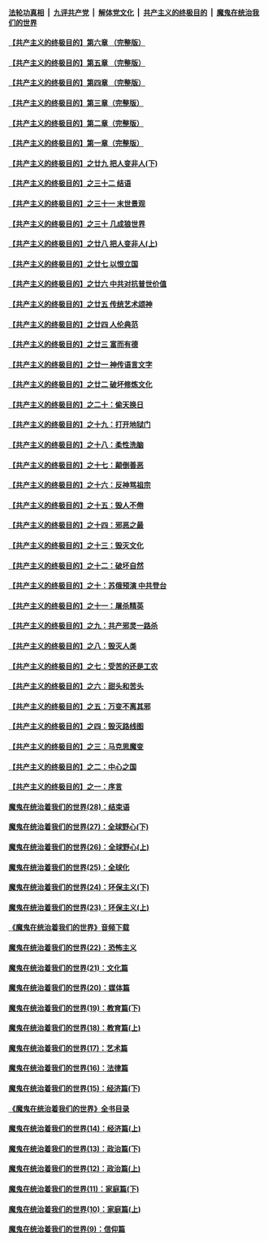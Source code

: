 

####  [法轮功真相](../../../../basic/blob/master/README.md?t=05150431) &nbsp;|&nbsp; [九评共产党](../../../../9ping.md/blob/master/README.md?t=05150431) &nbsp;|&nbsp; [解体党文化](../../../../jtdwh.md/blob/master/README.md?t=05150431)  &nbsp;|&nbsp; [共产主义的终极目的](../../../../gczydzjmd.md/blob/master/README.md?t=05150431) &nbsp;|&nbsp; [魔鬼在统治我们的世界](../../../../mgztzwmdsj.md/blob/master/README.md?t=05150431) 

#### [【共产主义的终极目的】第六章 （完整版）](../pages/nsc422/n11428913.md?t=05150431) 

#### [【共产主义的终极目的】第五章 （完整版）](../pages/nsc422/n11428912.md?t=05150431) 

#### [【共产主义的终极目的】第四章 （完整版）](../pages/nsc422/n11428907.md?t=05150431) 

#### [【共产主义的终极目的】第三章（完整版）](../pages/nsc422/n11428848.md?t=05150431) 

#### [【共产主义的终极目的】第二章（完整版）](../pages/nsc422/n11428831.md?t=05150431) 

#### [【共产主义的终极目的】第一章（完整版）](../pages/nsc422/n11417651.md?t=05150431) 

#### [【共产主义的终极目的】之廿九 把人变非人(下)](../pages/nsc422/n11344140.md?t=05150431) 

#### [【共产主义的终极目的】之三十二 结语](../pages/nsc422/n11360535.md?t=05150431) 

#### [【共产主义的终极目的】之三十一 末世景观](../pages/nsc422/n11351129.md?t=05150431) 

#### [【共产主义的终极目的】之三十 几成狼世界](../pages/nsc422/n11348280.md?t=05150431) 

#### [【共产主义的终极目的】之廿八 把人变非人(上)](../pages/nsc422/n11340492.md?t=05150431) 

#### [【共产主义的终极目的】之廿七 以恨立国](../pages/nsc422/n11336944.md?t=05150431) 

#### [【共产主义的终极目的】之廿六 中共对抗普世价值](../pages/nsc422/n11324785.md?t=05150431) 

#### [【共产主义的终极目的】之廿五 传统艺术颂神](../pages/nsc422/n11296396.md?t=05150431) 

#### [【共产主义的终极目的】之廿四 人伦典范](../pages/nsc422/n11296397.md?t=05150431) 

#### [【共产主义的终极目的】之廿三 富而有德](../pages/nsc422/n11283598.md?t=05150431) 

#### [【共产主义的终极目的】之廿一 神传语言文字](../pages/nsc422/n11263265.md?t=05150431) 

#### [【共产主义的终极目的】之廿二 破坏修炼文化](../pages/nsc422/n11245728.md?t=05150431) 

#### [【共产主义的终极目的】之二十：偷天换日](../pages/nsc422/n11238846.md?t=05150431) 

#### [【共产主义的终极目的】之十九：打开地狱门](../pages/nsc422/n11206376.md?t=05150431) 

#### [【共产主义的终极目的】之十八：柔性洗脑](../pages/nsc422/n11199994.md?t=05150431) 

#### [【共产主义的终极目的】之十七：颠倒善恶](../pages/nsc422/n11179782.md?t=05150431) 

#### [【共产主义的终极目的】之十六：反神骂祖宗](../pages/nsc422/n11166798.md?t=05150431) 

#### [【共产主义的终极目的】之十五：毁人不倦](../pages/nsc422/n11166792.md?t=05150431) 

#### [【共产主义的终极目的】之十四：邪恶之最](../pages/nsc422/n11150249.md?t=05150431) 

#### [【共产主义的终极目的】之十三：毁灭文化](../pages/nsc422/n11135227.md?t=05150431) 

#### [【共产主义的终极目的】之十二：破坏自然](../pages/nsc422/n11135214.md?t=05150431) 

#### [【共产主义的终极目的】之十：苏俄预演 中共登台](../pages/nsc422/n11118424.md?t=05150431) 

#### [【共产主义的终极目的】之十一：屠杀精英](../pages/nsc422/n11118442.md?t=05150431) 

#### [【共产主义的终极目的】之九：共产邪灵一路杀](../pages/nsc422/n11114139.md?t=05150431) 

#### [【共产主义的终极目的】之八：毁灭人类](../pages/nsc422/n11108503.md?t=05150431) 

#### [【共产主义的终极目的】之七：受苦的还是工农](../pages/nsc422/n11101809.md?t=05150431) 

#### [【共产主义的终极目的】之六：甜头和苦头](../pages/nsc422/n11096971.md?t=05150431) 

#### [【共产主义的终极目的】之五：万变不离其邪](../pages/nsc422/n11091285.md?t=05150431) 

#### [【共产主义的终极目的】之四：毁灭路线图](../pages/nsc422/n11086284.md?t=05150431) 

#### [【共产主义的终极目的】之三：马克思魔变](../pages/nsc422/n11061941.md?t=05150431) 

#### [【共产主义的终极目的】之二：中心之国](../pages/nsc422/n11047728.md?t=05150431) 

#### [【共产主义的终极目的】之一：序言](../pages/nsc422/n11086077.md?t=05150431) 

#### [魔鬼在统治着我们的世界(28)：结束语](../pages/nsc422/n10936246.md?t=05150431) 

#### [魔鬼在统治着我们的世界(27)：全球野心(下)](../pages/nsc422/n10928319.md?t=05150431) 

#### [魔鬼在统治着我们的世界(26)：全球野心(上)](../pages/nsc422/n10900318.md?t=05150431) 

#### [魔鬼在统治着我们的世界(25)：全球化](../pages/nsc422/n10788205.md?t=05150431) 

#### [魔鬼在统治着我们的世界(24)：环保主义(下)](../pages/nsc422/n10695307.md?t=05150431) 

#### [魔鬼在统治着我们的世界(23)：环保主义(上)](../pages/nsc422/n10688613.md?t=05150431) 

#### [《魔鬼在统治着我们的世界》音频下载](../pages/nsc422/n10635553.md?t=05150431) 

#### [魔鬼在统治着我们的世界(22)：恐怖主义](../pages/nsc422/n10614727.md?t=05150431) 

#### [魔鬼在统治着我们的世界(21)：文化篇](../pages/nsc422/n10597706.md?t=05150431) 

#### [魔鬼在统治着我们的世界(20)：媒体篇](../pages/nsc422/n10586579.md?t=05150431) 

#### [魔鬼在统治着我们的世界(19)：教育篇(下)](../pages/nsc422/n10564808.md?t=05150431) 

#### [魔鬼在统治着我们的世界(18)：教育篇(上)](../pages/nsc422/n10526970.md?t=05150431) 

#### [魔鬼在统治着我们的世界(17)：艺术篇](../pages/nsc422/n10499093.md?t=05150431) 

#### [魔鬼在统治着我们的世界(16)：法律篇](../pages/nsc422/n10485969.md?t=05150431) 

#### [魔鬼在统治着我们的世界(15)：经济篇(下)](../pages/nsc422/n10469975.md?t=05150431) 

#### [《魔鬼在统治着我们的世界》全书目录](../pages/nsc422/n10464261.md?t=05150431) 

#### [魔鬼在统治着我们的世界(14)：经济篇(上)](../pages/nsc422/n10457370.md?t=05150431) 

#### [魔鬼在统治着我们的世界(13)：政治篇(下)](../pages/nsc422/n10448270.md?t=05150431) 

#### [魔鬼在统治着我们的世界(12)：政治篇(上)](../pages/nsc422/n10444576.md?t=05150431) 

#### [魔鬼在统治着我们的世界(11)：家庭篇(下)](../pages/nsc422/n10440961.md?t=05150431) 

#### [魔鬼在统治着我们的世界(10)：家庭篇(上)](../pages/nsc422/n10435448.md?t=05150431) 

#### [魔鬼在统治着我们的世界(9)：信仰篇](../pages/nsc422/n10432159.md?t=05150431) 

